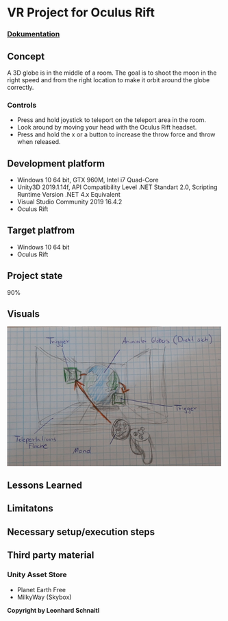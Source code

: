 # VR Project for Oculus Rift

### [Dokumentation](Documents/Dokumentation.pdf)

## Concept
A 3D globe is in the middle of a room. The goal is to shoot the moon in the right speed and from the right location to make it orbit around the globe correctly.  
  
### Controls
 + Press and hold joystick to teleport on the teleport area in the room.
 + Look around by moving your head with the Oculus Rift headset.
 + Press and hold the x or a button to increase the throw force and throw when released.

## Development platform
 + Windows 10 64 bit, GTX 960M, Intel i7 Quad-Core
 + Unity3D 2019.1.14f, API Compatibility Level .NET Standart 2.0, Scripting Runtime Version .NET 4.x Equivalent
 + Visual Studio Community 2019 16.4.2
 + Oculus Rift
 
## Target platfrom
 + Windows 10 64 bit
 + Oculus Rift

## Project state
90%

## Visuals
<img src="Documents/RotatedFirstMockup.jpeg" width="500">

## Lessons Learned

## Limitatons

## Necessary setup/execution steps

## Third party material
### Unity Asset Store
+ Planet Earth Free
+ MilkyWay (Skybox)

**Copyright by Leonhard Schnaitl**
